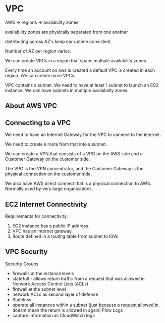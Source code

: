 # VPC

AWS -> regions -> availability zones

availability zones are physically separated from one another

distributing across AZ's keep our uptime consistent.

Number of AZ per region varies.

We can create VPCs in a region that spans multiple availability zones.

Every time an account on aws is created a default VPC is created in each region. We can create more VPCs.

VPC contains a subnet. We need to have at least 1 subnet to launch an EC2 instance. We can have subnets in multiple availability zones.

## About AWS VPC



## Connecting to a VPC

We need to have an Internet Gateway for the VPC to connect to the internet.

We need to create a route from that into a subnet.

We can create a VPN that consists of a VPG on the AWS side and a Customer Gateway on the customer side.

The VPG is the VPN concentrator, and the Customer Gateway is the physical connection on the customer side.

We also have AWS direct connect that is a physical connection to AWS. Normally used by very large organizations.

## EC2 Internet Connectivity

Requirements for connectivity:

1. EC2 instance has a public IP address.
2. VPC has an internet gateway.
3. Route defined in a routing table from subnet to IGW.

## VPC Security

Security Groups
- firewalls at the instance levels
- statefull - allows return traffic from a request that was allowed in
Network Access Control Lists (ACLs) 
- firewall at the subnet level
- network ACLs as second layer of defense
- Stateless
- operate all instances within a subnet (just because a request allowed in, doesnt mean the return is allowed in again)
Flow Logs
- capture information as CloudWatch logs


